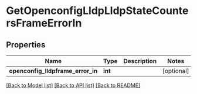 # GetOpenconfigLldpLldpStateCountersFrameErrorIn

## Properties
Name | Type | Description | Notes
------------ | ------------- | ------------- | -------------
**openconfig_lldpframe_error_in** | **int** |  | [optional] 

[[Back to Model list]](../README.md#documentation-for-models) [[Back to API list]](../README.md#documentation-for-api-endpoints) [[Back to README]](../README.md)


